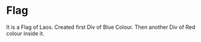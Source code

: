 # Flag
It is a Flag of Laos.
Created first Div of Blue Colour.
Then another Div of Red colour inside it.
